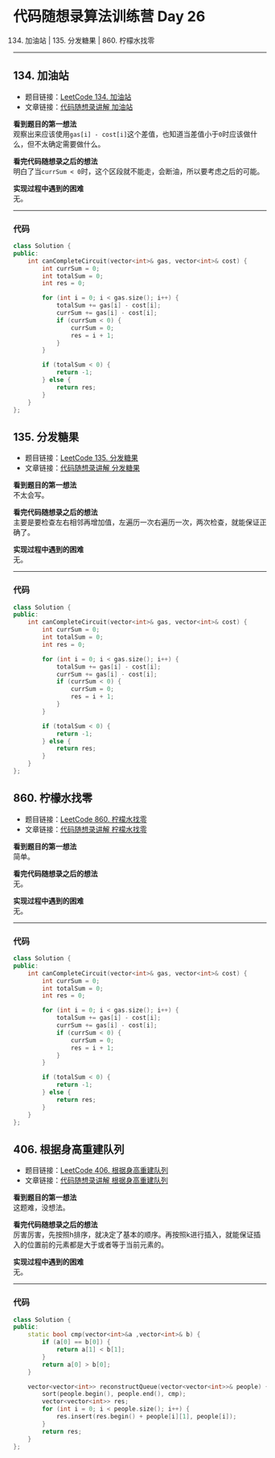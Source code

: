 # 代码随想录算法训练营 Day 26   
134. 加油站 | 135. 分发糖果 | 860. 柠檬水找零

---

## 134. 加油站
* 题目链接：[LeetCode 134. 加油站](https://leetcode.cn/problems/gas-station/)
* 文章链接：[代码随想录讲解 加油站](https://programmercarl.com/0134.%E5%8A%A0%E6%B2%B9%E7%AB%99.html)

**看到题目的第一想法**    
观察出来应该使用`gas[i] - cost[i]`这个差值，也知道当差值小于`0`时应该做什么，但不太确定需要做什么。

**看完代码随想录之后的想法**    
明白了当`currSum < 0`时，这个区段就不能走，会断油，所以要考虑之后的可能。

**实现过程中遇到的困难**  
无。
   
---

### 代码
```cpp
class Solution {
public:
    int canCompleteCircuit(vector<int>& gas, vector<int>& cost) {
        int currSum = 0;
        int totalSum = 0;
        int res = 0;

        for (int i = 0; i < gas.size(); i++) {
            totalSum += gas[i] - cost[i];
            currSum += gas[i] - cost[i];
            if (currSum < 0) {
                currSum = 0;
                res = i + 1;
            }
        }

        if (totalSum < 0) {
            return -1;
        } else {
            return res;
        }
    }
};
```

## 135. 分发糖果
* 题目链接：[LeetCode 135. 分发糖果](https://leetcode.cn/problems/candy/)
* 文章链接：[代码随想录讲解 分发糖果](https://programmercarl.com/0135.%E5%88%86%E5%8F%91%E7%B3%96%E6%9E%9C.html)

**看到题目的第一想法**    
不太会写。

**看完代码随想录之后的想法**    
主要是要检查左右相邻再增加值，左遍历一次右遍历一次，两次检查，就能保证正确了。   

**实现过程中遇到的困难**  
无。
   
---

### 代码
```cpp
class Solution {
public:
    int canCompleteCircuit(vector<int>& gas, vector<int>& cost) {
        int currSum = 0;
        int totalSum = 0;
        int res = 0;

        for (int i = 0; i < gas.size(); i++) {
            totalSum += gas[i] - cost[i];
            currSum += gas[i] - cost[i];
            if (currSum < 0) {
                currSum = 0;
                res = i + 1;
            }
        }

        if (totalSum < 0) {
            return -1;
        } else {
            return res;
        }
    }
};
```

## 860. 柠檬水找零
* 题目链接：[LeetCode 860. 柠檬水找零](https://leetcode.cn/problems/lemonade-change/)
* 文章链接：[代码随想录讲解 柠檬水找零](https://programmercarl.com/0860.%E6%9F%A0%E6%AA%AC%E6%B0%B4%E6%89%BE%E9%9B%B6.html)

**看到题目的第一想法**    
简单。   

**看完代码随想录之后的想法**    
无。   

**实现过程中遇到的困难**  
无。
   
---

### 代码
```cpp
class Solution {
public:
    int canCompleteCircuit(vector<int>& gas, vector<int>& cost) {
        int currSum = 0;
        int totalSum = 0;
        int res = 0;

        for (int i = 0; i < gas.size(); i++) {
            totalSum += gas[i] - cost[i];
            currSum += gas[i] - cost[i];
            if (currSum < 0) {
                currSum = 0;
                res = i + 1;
            }
        }

        if (totalSum < 0) {
            return -1;
        } else {
            return res;
        }
    }
};
```

## 406. 根据身高重建队列
* 题目链接：[LeetCode 406. 根据身高重建队列](https://leetcode.cn/problems/queue-reconstruction-by-height)
* 文章链接：[代码随想录讲解 根据身高重建队列](https://programmercarl.com/0406.%E6%A0%B9%E6%8D%AE%E8%BA%AB%E9%AB%98%E9%87%8D%E5%BB%BA%E9%98%9F%E5%88%97.html)

**看到题目的第一想法**    
这题难，没想法。   

**看完代码随想录之后的想法**    
厉害厉害，先按照h排序，就决定了基本的顺序。再按照k进行插入，就能保证插入的位置前的元素都是大于或者等于当前元素的。   

**实现过程中遇到的困难**  
无。
   
---

### 代码
```cpp
class Solution {
public:
    static bool cmp(vector<int>&a ,vector<int>& b) {
        if (a[0] == b[0]) {
            return a[1] < b[1];
        }
        return a[0] > b[0];
    }

    vector<vector<int>> reconstructQueue(vector<vector<int>>& people) {
        sort(people.begin(), people.end(), cmp);
        vector<vector<int>> res;
        for (int i = 0; i < people.size(); i++) {
            res.insert(res.begin() + people[i][1], people[i]);
        }
        return res;
    }
};
```